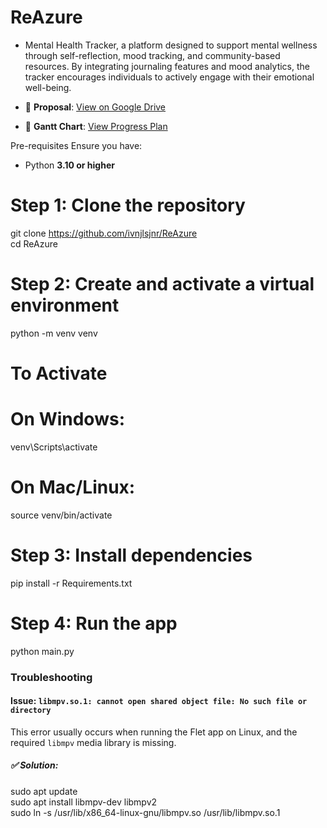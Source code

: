 # ReAzure 
- Mental Health Tracker, a platform designed to support
mental wellness through self-reflection, mood tracking, and community-based resources. By
integrating journaling features and mood analytics, the tracker encourages individuals to actively
engage with their emotional well-being.  

- 📌 **Proposal**: [View on Google Drive](https://drive.google.com/file/d/1AcfpSmkxHPtAycWrDmN0ioSYhyqiX5Qr/view?usp=drive_link)
- 📅 **Gantt Chart**: [View Progress Plan](https://docs.google.com/spreadsheets/d/1ijYl5Bpg2EKnJSlfxoNBIK7D4_sALDX6/edit?usp=sharing&ouid=114568529811023043094&rtpof=true&sd=true)


Pre-requisites
Ensure you have:
- Python **3.10 or higher**
 
# Step 1: Clone the repository
git clone https://github.com/ivnjlsjnr/ReAzure  
cd ReAzure

# Step 2: Create and activate a virtual environment
python -m venv venv
# To Activate
# On Windows:
venv\Scripts\activate
# On Mac/Linux:
source venv/bin/activate

# Step 3: Install dependencies
pip install -r Requirements.txt

# Step 4: Run the app
python main.py



### Troubleshooting

#### Issue: `libmpv.so.1: cannot open shared object file: No such file or directory`

This error usually occurs when running the Flet app on Linux, and the required `libmpv` media library is missing.

##### ✅ Solution:


sudo apt update  \
sudo apt install libmpv-dev libmpv2  \
sudo ln -s /usr/lib/x86_64-linux-gnu/libmpv.so /usr/lib/libmpv.so.1  

